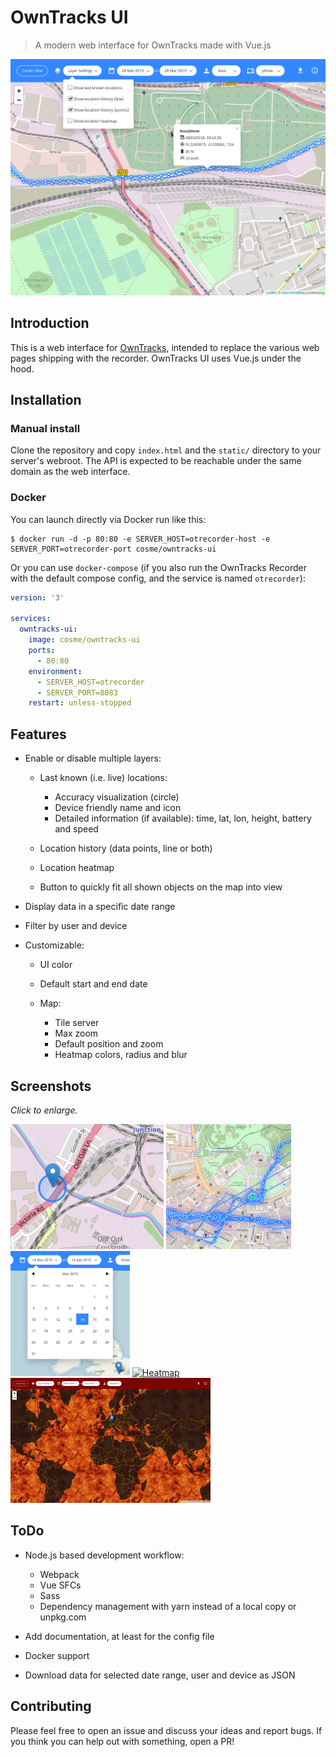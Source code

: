 # OwnTracks UI

> A modern web interface for OwnTracks made with Vue.js

<p style="text-align: center;">
  <img src="docs/images/owntracks-ui.png" alt="OwnTracks UI">
</p>

## Introduction

This is a web interface for [OwnTracks](https://github.com/owntracks/recorder), intended to replace the various web pages shipping with the recorder. OwnTracks UI uses Vue.js under the hood.

## Installation

### Manual install

Clone the repository and copy `index.html` and the `static/` directory to your server's webroot. The API is expected to be reachable under the same domain as the web interface.

### Docker

You can launch directly via Docker run like this:
```console
$ docker run -d -p 80:80 -e SERVER_HOST=otrecorder-host -e SERVER_PORT=otrecorder-port cosme/owntracks-ui
```

Or you can use `docker-compose` (if you also run the OwnTracks Recorder with the default compose config, and the service is named `otrecorder`):

```yaml
version: '3'

services:
  owntracks-ui:
    image: cosme/owntracks-ui
    ports:
      - 80:80
    environment:
      - SERVER_HOST=otrecorder
      - SERVER_PORT=8083
    restart: unless-stopped
```

## Features

- Enable or disable multiple layers:

  - Last known (i.e. live) locations:

    - Accuracy visualization (circle)
    - Device friendly name and icon
    - Detailed information (if available): time, lat, lon, height, battery and speed

  - Location history (data points, line or both)
  - Location heatmap
  - Button to quickly fit all shown objects on the map into view

- Display data in a specific date range
- Filter by user and device
- Customizable:

  - UI color
  - Default start and end date
  - Map:

    - Tile server
    - Max zoom
    - Default position and zoom
    - Heatmap colors, radius and blur

## Screenshots

_Click to enlarge._

<a href="docs/images/live.png" target="_blank"><img src="docs/images/live.png" alt="Live" height="200"></a>
<a href="docs/images/multiple.png" target="_blank"><img src="docs/images/multiple.png" alt="Multiple" height="200"></a>
<a href="docs/images/date-selection.png" target="_blank"><img src="docs/images/date-selection.png" alt="Date selection" height="200"></a>
<a href="docs/images/heatmap.png" target="_blank"><img src="docs/images/heatmap.png" alt="Heatmap" height="200"></a>
<a href="docs/images/customized.png" target="_blank"><img src="docs/images/customized.png" alt="Customized" height="200"></a>

## ToDo

- Node.js based development workflow:

  - Webpack
  - Vue SFCs
  - Sass
  - Dependency management with yarn instead of a local copy or unpkg.com

- Add documentation, at least for the config file
- Docker support
- Download data for selected date range, user and device as JSON

## Contributing

Please feel free to open an issue and discuss your ideas and report bugs. If you think you can help out with something, open a PR!
